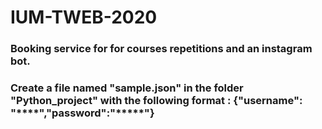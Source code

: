 # IUM-TWEB-2020
### Booking service for for courses repetitions and an instagram bot.
### Create a file named "sample.json" in the folder "Python_project" with the following format : {"username": "****","password":"*****"}
